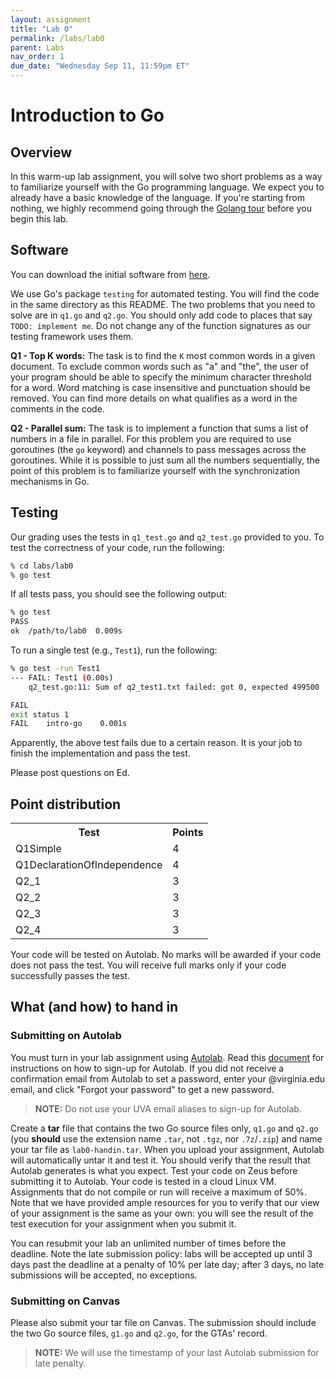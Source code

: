 ```yaml
---
layout: assignment
title: "Lab 0"
permalink: /labs/lab0
parent: Labs
nav_order: 1
due_date: "Wednesday Sep 11, 11:59pm ET"
---
```



# Introduction to Go


## Overview

In this warm-up lab assignment, you will solve two short problems as
a way to familiarize yourself with the Go programming language. We
expect you to already have a basic knowledge of the language. If
you're starting from nothing, we highly recommend going through the
[Golang tour](https://tour.golang.org/list) before you begin this
lab.



## Software

You can download
the initial software from 
[here](https://tddg.github.io/cs4740-fall24/assets/lab_code/lab0.tar).

We use Go's package `testing` for automated testing.  You will find
the code in the same directory as this README. The two problems that
you need to solve are in `q1.go` and `q2.go`. You should only add
code to places that say `TODO: implement me`. Do not change any of
the function signatures as our testing framework uses them.  

**Q1 - Top K words:**
The task is to find the `K` most common words in a given document. To
exclude common words such as "a" and "the", the user of your program
should be able to specify the minimum character threshold for a word.
Word matching is case insensitive and punctuation should be removed.
You can find more details on what qualifies as a word in the comments
in the code. 

**Q2 - Parallel sum:**
The task is to implement a function that sums a list of numbers in a
file in parallel. For this problem you are required to use goroutines
(the `go` keyword) and channels to pass messages across the goroutines.
While it is possible to just sum all the numbers sequentially, the
point of this problem is to familiarize yourself with the
synchronization mechanisms in Go. 


## Testing

Our grading uses the tests in `q1_test.go` and `q2_test.go` provided to
you. To test the correctness of your code, run the following: 

```bash
% cd labs/lab0
% go test
```

If all tests pass, you should see the following output: 

```bash
% go test
PASS
ok	/path/to/lab0  0.009s
```

To run a single test (e.g., `Test1`), run the following:

```bash
% go test -run Test1
--- FAIL: Test1 (0.00s)
    q2_test.go:11: Sum of q2_test1.txt failed: got 0, expected 499500

FAIL
exit status 1
FAIL	intro-go	0.001s
```

Apparently, the above test fails due to a certain reason. It is your
job to finish the implementation and pass the test.

Please post questions on Ed.


## Point distribution

<p><table>
<tr><th>Test</th><th>Points</th></tr>
<tr><td>Q1Simple</td><td>4</td></tr>
<tr><td>Q1DeclarationOfIndependence</td><td>4</td></tr>
<tr><td>Q2_1</td><td>3</td></tr>
<tr><td>Q2_2</td><td>3</td></tr>
<tr><td>Q2_3</td><td>3</td></tr>
<tr><td>Q2_4</td><td>3</td></tr>
</table></p>

Your code will be tested on Autolab. No marks will be awarded 
if your code does not pass the test. You will receive full marks 
only if your code successfully passes the test.


## What (and how) to hand in


### Submitting on Autolab

You must turn in your lab assignment using
[Autolab](http://autolab-cs4740.com).  Read this
[document](https://docs.google.com/document/d/1bwWx8p4_vSaNwVPzImRVKOXuj58qVMWWYu89Ejigs4A/edit?usp=sharing) 
for instructions on how to sign-up for Autolab.  If you did not
receive a confirmation email from Autolab to set a password, enter
your @virginia.edu email, and click "Forgot your
password" to get a new password. 

> **NOTE:** Do not use your UVA email aliases to sign-up for Autolab.

Create a **tar** file that contains the two Go source files only,
`q1.go` and `q2.go` (you **should** use the extension name `.tar`,
not `.tgz`, nor `.7z`/`.zip`) and name your tar file as
`lab0-handin.tar`. When you upload your assignment, Autolab will
automatically untar it and test it. You should verify that the result
that Autolab generates is what you expect. Test your code on Zeus
before submitting it to Autolab.  Your code is tested in a cloud
Linux VM. Assignments that do not compile or run will receive a
maximum of 50%. Note that we have provided ample resources for you to
verify that our view of your assignment is the same as your own: you
will see the result of the test execution for your assignment when
you submit it. 

You can resubmit your lab an unlimited number of times before the
deadline. Note the late submission policy: labs will be accepted up
until 3 days past the deadline at a penalty of 10% per late day;
after 3 days, no late submissions will be accepted, no exceptions.



### Submitting on Canvas

Please also submit your tar file on Canvas. The submission should
include the two Go source files, `g1.go` and `q2.go`, for the GTAs'
record.

> **NOTE:** We will use the timestamp of your last Autolab submission
> for late penalty.


